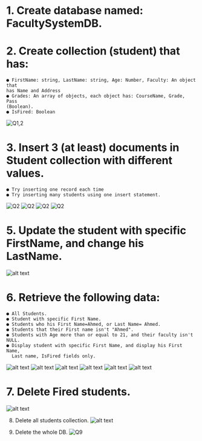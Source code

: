 # 1. Create database named: FacultySystemDB.
# 2. Create collection (student) that has:
	● FirstName: string, LastName: string, Age: Number, Faculty: An object that
	has Name and Address
	● Grades: An array of objects, each object has: CourseName, Grade, Pass
	(Boolean).
	● IsFired: Boolean
 ![Q1,2](./imgs/1.png)
 

# 3. Insert 3 (at least) documents in Student collection with different values.
	● Try inserting one record each time
	● Try inserting many students using one insert statement.
![Q2](./imgs/2.png)
![Q2](./imgs/2.1.png)
![Q2](./imgs/2.2.png)
![Q2](./imgs/2.3.png)


# 5. Update the student with specific FirstName, and change his LastName.

![alt text](./imgs/5.png)

# 6. Retrieve the following data:
	● All Students.
	● Student with specific First Name.
	● Students who his First Name=Ahmed, or Last Name= Ahmed.
	● Students that their First name isn't "Ahmed".
	● Students with Age more than or equal to 21, and their faculty isn't NULL.
	● Display student with specific First Name, and display his First Name, 
	  Last name, IsFired fields only.
![alt text](./imgs/3.1.png)
![alt text](./imgs/3.2.png)
![alt text](./imgs/3.3.png)
![alt text](./imgs/3.4.png)
![alt text](./imgs/3.5.png)
![alt text](./imgs/3.6.png)


# 7. Delete Fired students.
![alt text](./imgs/6.png)

8. Delete all students collection.
![alt text](./imgs/7.1.png)

9. Delete the whole DB.
![Q9](./imgs/8.png)
